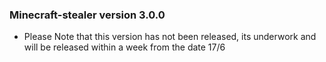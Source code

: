 ### Minecraft-stealer version 3.0.0
- Please Note that this version has not been released, its underwork and will be released within a week from the date 17/6
